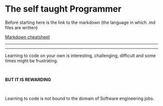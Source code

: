# The self taught Programmer

Before starting here is the link to the markdown (the language in which .md files are written)<br/>

[Markdown cheatsheet](./markdown_cheatsheet/README.md "markdown cheatsheet")

---
---

Learning to code on your own is interesting, challenging, difficult and some times might be frustrating.

<br/>

**BUT IT IS REWARDING**

<br/>

Learning to code is not bound to the domain of Software engineering jobs.
